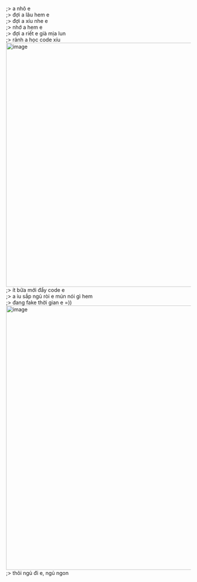 ;> a nhô e<br>
;> đợi a lâu hem e<br>
;> đợi a xíu nhe e<br>
;> nhớ a hem e<br>
;> đợi a riết e già mịa lun<br>
;> rảnh a học code xíu <img width="1551" height="665" alt="image" src="https://github.com/user-attachments/assets/fa746006-b135-46bf-a446-6498e6c3f57e" /><br>
;> ít bữa mới đẩy code e<br>
;> a iu sắp ngủ ròi e mún nói gì hem<br>
;> đang fake thời gian e =))<br>
<img width="1606" height="720" alt="image" src="https://github.com/user-attachments/assets/37a834d4-8b04-486f-89d3-af8e578c8c64" /><br>
;> thôi ngủ đi e, ngủ ngon
